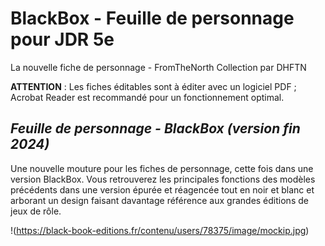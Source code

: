 # BlackBox - Feuille de personnage pour JDR 5e
La nouvelle fiche de personnage - FromTheNorth Collection par DHFTN

**ATTENTION** : Les fiches éditables sont à éditer avec un logiciel PDF ; Acrobat Reader est recommandé pour un fonctionnement optimal.

## _Feuille de personnage - BlackBox (version fin 2024)_

Une nouvelle mouture pour les fiches de personnage, cette fois dans une version BlackBox. Vous retrouverez les principales fonctions des modèles précédents dans une version épurée et réagencée tout en noir et blanc et arborant un design faisant davantage référence aux grandes éditions de jeux de rôle.

!(https://black-book-editions.fr/contenu/users/78375/image/mockip.jpg)
